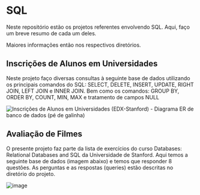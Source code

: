 # SQL

Neste repositório estão os projetos referentes envolvendo SQL. Aqui, faço um breve resumo de cada um deles.

Maiores informações então nos respectivos diretórios.

## Inscrições de Alunos em Universidades

Neste projeto faço diversas consultas à seguinte base de dados utilizando os principais comandos do SQL: SELECT, DELETE, INSERT, UPDATE, RIGHT JOIN, LEFT JOIN e INNER JOIN. Bem como os comandos: GROUP BY, ORDER BY, COUNT, MIN, MAX e tratamento de campos NULL 

![Inscrições de Alunos em Universidades (EDX-Stanford) - Diagrama ER de banco de dados (pé de galinha)](https://user-images.githubusercontent.com/98848529/184546574-deb56861-a9bc-4509-b4c8-5bfa082324d0.jpeg)

## Avaliação de Filmes

O presente projeto faz parte da lista de exercícios do curso Databases: Relational Databases and SQL da Universidade de Stanford. Aqui temos a seguinte base de dados (imagem abaixo) e temos que responder 8 questões. As perguntas e as respostas (queries) estão descritas no diretório do projeto.

![image](https://user-images.githubusercontent.com/98848529/184564830-9110a0cb-ea35-4337-ac34-9835e0e288d6.png)


